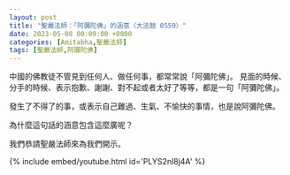 ```yaml
---
layout: post
title: "聖嚴法師：「阿彌陀佛」的涵意（大法鼓 0559）"
date: 2023-05-08 00:09:00 +0800
categories: [Amitabha,聖嚴法師]
tags: [聖嚴法師,阿彌陀佛]
---
```


中國的佛教徒不管見到任何人、做任何事，都常常說「阿彌陀佛」。
見面的時候、分手的時候、表示抱歉、謝謝、對不起或者太好了等等，都是一句「阿彌陀佛」。    

發生了不得了的事，或表示自己難過、生氣、不愉快的事情，也是說阿彌陀佛。      

為什麼這句話的涵意包含這麼廣呢？        

我們恭請聖嚴法師來為我們開示。      

{% include embed/youtube.html id='PLYS2nl8j4A' %}
